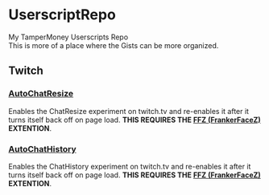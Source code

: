# UserscriptRepo
My TamperMoney Userscripts Repo <br/>
This is more of a place where the Gists can be more organized.



## Twitch

### [AutoChatResize](https://gist.github.com/ikeman2003/a12a38743882ad7138c72aa95e853560)
Enables the ChatResize experiment on twitch.tv and re-enables it after it turns itself back off on page load. **THIS REQUIRES THE [FFZ (FrankerFaceZ)](https://www.frankerfacez.com) EXTENTION**.

### [AutoChatHistory](https://gist.github.com/ikeman2003/a12a38743882ad7138c72aa95e853560)
Enables the ChatHistory experiment on twitch.tv and re-enables it after it turns itself back off on page load. **THIS REQUIRES THE [FFZ (FrankerFaceZ)](https://www.frankerfacez.com) EXTENTION**.

